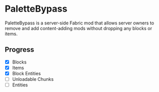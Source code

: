# PaletteBypass
PaletteBypass is a server-side Fabric mod that allows server owners to remove and add content-adding mods without
dropping any blocks or items.

## Progress
- [x] Blocks
- [x] Items
- [x] Block Entities
- [ ] Unloadable Chunks
- [ ] Entities
